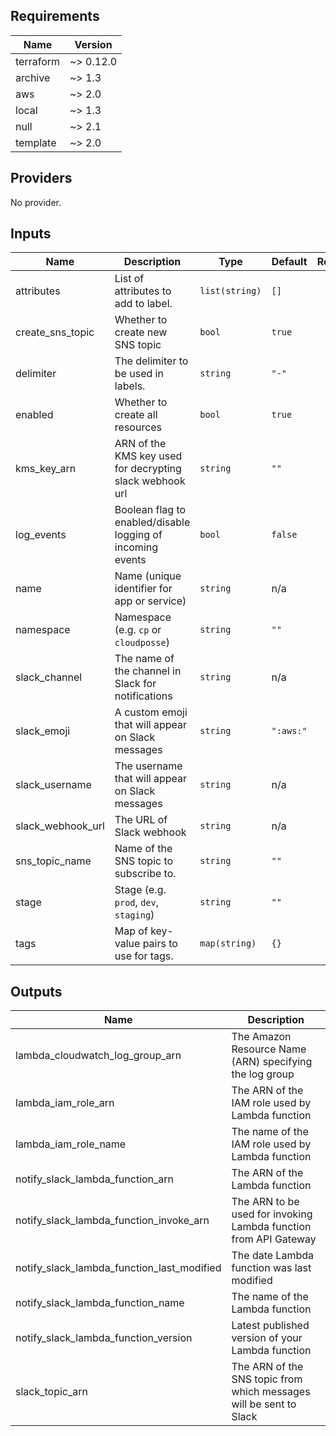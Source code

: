 ## Requirements

| Name | Version |
|------|---------|
| terraform | ~> 0.12.0 |
| archive | ~> 1.3 |
| aws | ~> 2.0 |
| local | ~> 1.3 |
| null | ~> 2.1 |
| template | ~> 2.0 |

## Providers

No provider.

## Inputs

| Name | Description | Type | Default | Required |
|------|-------------|------|---------|:--------:|
| attributes | List of attributes to add to label. | `list(string)` | `[]` | no |
| create\_sns\_topic | Whether to create new SNS topic | `bool` | `true` | no |
| delimiter | The delimiter to be used in labels. | `string` | `"-"` | no |
| enabled | Whether to create all resources | `bool` | `true` | no |
| kms\_key\_arn | ARN of the KMS key used for decrypting slack webhook url | `string` | `""` | no |
| log\_events | Boolean flag to enabled/disable logging of incoming events | `bool` | `false` | no |
| name | Name (unique identifier for app or service) | `string` | n/a | yes |
| namespace | Namespace (e.g. `cp` or `cloudposse`) | `string` | `""` | no |
| slack\_channel | The name of the channel in Slack for notifications | `string` | n/a | yes |
| slack\_emoji | A custom emoji that will appear on Slack messages | `string` | `":aws:"` | no |
| slack\_username | The username that will appear on Slack messages | `string` | n/a | yes |
| slack\_webhook\_url | The URL of Slack webhook | `string` | n/a | yes |
| sns\_topic\_name | Name of the SNS topic to subscribe to. | `string` | `""` | no |
| stage | Stage (e.g. `prod`, `dev`, `staging`) | `string` | `""` | no |
| tags | Map of key-value pairs to use for tags. | `map(string)` | `{}` | no |

## Outputs

| Name | Description |
|------|-------------|
| lambda\_cloudwatch\_log\_group\_arn | The Amazon Resource Name (ARN) specifying the log group |
| lambda\_iam\_role\_arn | The ARN of the IAM role used by Lambda function |
| lambda\_iam\_role\_name | The name of the IAM role used by Lambda function |
| notify\_slack\_lambda\_function\_arn | The ARN of the Lambda function |
| notify\_slack\_lambda\_function\_invoke\_arn | The ARN to be used for invoking Lambda function from API Gateway |
| notify\_slack\_lambda\_function\_last\_modified | The date Lambda function was last modified |
| notify\_slack\_lambda\_function\_name | The name of the Lambda function |
| notify\_slack\_lambda\_function\_version | Latest published version of your Lambda function |
| slack\_topic\_arn | The ARN of the SNS topic from which messages will be sent to Slack |

